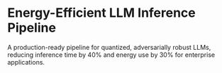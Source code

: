 # Energy-Efficient LLM Inference Pipeline
A production-ready pipeline for quantized, adversarially robust LLMs, reducing inference time by 40% and energy use by 30% for enterprise applications.
